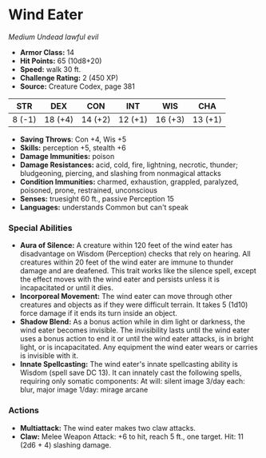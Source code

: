 # Wind Eater

*Medium* *Undead* *lawful evil*

- **Armor Class:** 14
- **Hit Points:** 65 (10d8+20)
- **Speed:** walk 30 ft.
- **Challenge Rating:** 2 (450 XP)
- **Source:** Creature Codex, page 381

| STR | DEX | CON | INT | WIS | CHA |
| --- | --- | --- | --- | --- | --- |
| 8 (-1) | 18 (+4) | 14 (+2) | 12 (+1) | 16 (+3) | 13 (+1) |

- **Saving Throws**: Con +4, Wis +5
- **Skills:** perception +5, stealth +6
- **Damage Immunities:** poison
- **Damage Resistances:** acid, cold, fire, lightning, necrotic, thunder; bludgeoning, piercing, and slashing from nonmagical attacks
- **Condition Immunities:** charmed, exhaustion, grappled, paralyzed, poisoned, prone, restrained, unconscious
- **Senses:** truesight 60 ft., passive Perception 15
- **Languages:** understands Common but can't speak

### Special Abilities

- **Aura of Silence:** A creature within 120 feet of the wind eater has disadvantage on Wisdom (Perception) checks that rely on hearing. All creatures within 20 feet of the wind eater are immune to thunder damage and are deafened. This trait works like the silence spell, except the effect moves with the wind eater and persists unless it is incapacitated or until it dies.
- **Incorporeal Movement:** The wind eater can move through other creatures and objects as if they were difficult terrain. It takes 5 (1d10) force damage if it ends its turn inside an object.
- **Shadow Blend:** As a bonus action while in dim light or darkness, the wind eater becomes invisible. The invisibility lasts until the wind eater uses a bonus action to end it or until the wind eater attacks, is in bright light, or is incapacitated. Any equipment the wind eater wears or carries is invisible with it.
- **Innate Spellcasting:** The wind eater's innate spellcasting ability is Wisdom (spell save DC 13). It can innately cast the following spells, requiring only somatic components:
At will: silent image
3/day each: blur, major image
1/day: mirage arcane

### Actions

- **Multiattack:** The wind eater makes two claw attacks.
- **Claw:** Melee Weapon Attack: +6 to hit, reach 5 ft., one target. Hit: 11 (2d6 + 4) slashing damage.


